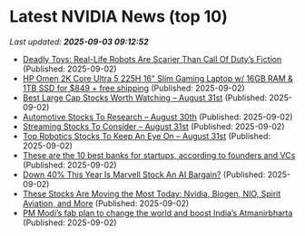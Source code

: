 # Latest NVIDIA News (top 10)
_Last updated: **2025-09-03 09:12:52**_

- [Deadly Toys: Real-Life Robots Are Scarier Than Call Of Duty’s Fiction](https://www.forbes.com/sites/davidhambling/2025/09/02/deadly-toys-real-life-robots-are-scarier-than-call-of-dutys-fiction/) (Published: 2025-09-02)
- [HP Omen 2K Core Ultra 5 225H 16" Slim Gaming Laptop w/ 16GB RAM & 1TB SSD for $849 + free shipping](https://www.dealnews.com/products/HP/HP-Omen-2-K-Core-Ultra-5-225-H-16-Slim-Gaming-Laptop-w-16-GB-RAM-1-TB-SSD/493434.html) (Published: 2025-09-02)
- [Best Large Cap Stocks Worth Watching – August 31st](https://www.etfdailynews.com/2025/09/02/best-large-cap-stocks-worth-watching-august-31st/) (Published: 2025-09-02)
- [Automotive Stocks To Research – August 30th](https://www.etfdailynews.com/2025/09/02/automotive-stocks-to-research-august-30th/) (Published: 2025-09-02)
- [Streaming Stocks To Consider – August 31st](https://www.etfdailynews.com/2025/09/02/streaming-stocks-to-consider-august-31st/) (Published: 2025-09-02)
- [Top Robotics Stocks To Keep An Eye On – August 31st](https://www.etfdailynews.com/2025/09/02/top-robotics-stocks-to-keep-an-eye-on-august-31st/) (Published: 2025-09-02)
- [These are the 10 best banks for startups, according to founders and VCs](https://www.businessinsider.com/10-best-banks-for-startups-according-to-founders-and-vcs-2025-8) (Published: 2025-09-02)
- [Down 40% This Year Is Marvell Stock An AI Bargain?](https://www.forbes.com/sites/greatspeculations/2025/09/02/down-40-this-year-is-marvell-stock-an-ai-bargain/) (Published: 2025-09-02)
- [These Stocks Are Moving the Most Today: Nvidia, Biogen, NIO, Spirit Aviation, and More](https://biztoc.com/x/ffa136c1a1ffa813) (Published: 2025-09-02)
- [PM Modi’s fab plan to change the world and boost India’s Atmanirbharta](https://economictimes.indiatimes.com/industry/cons-products/electronics/pm-modi-semicon-india-2025-vikram-chip-fab-plan-india-atmanirbhar-bharat-semiconductors/articleshow/123651998.cms) (Published: 2025-09-02)
